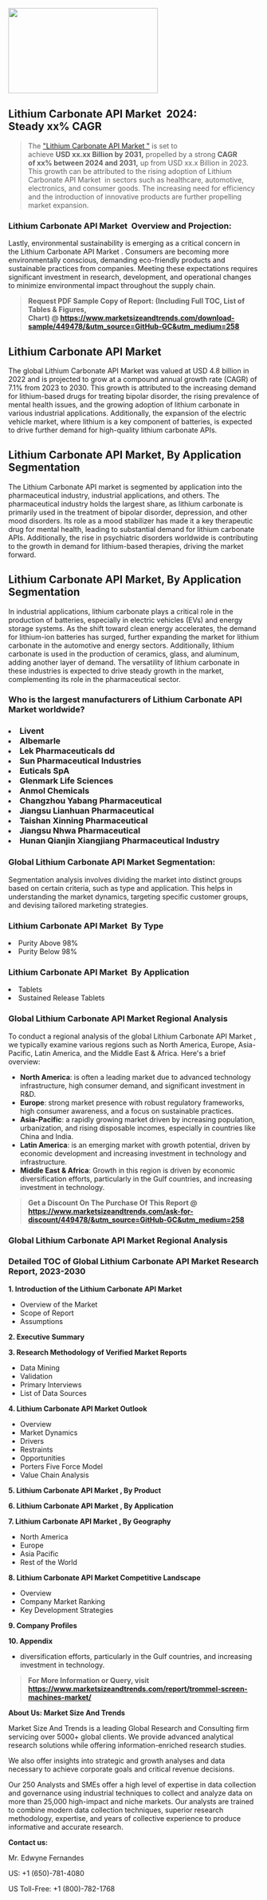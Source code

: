 <p><img class="alignnone size-medium wp-image-20088" src="https://ffe5etoiles.com/wp-content/uploads/2024/12/MST1-300x171.png" alt="" width="300" height="171" /></p><h2 id="ember46" class="ember-view reader-text-block__heading-2">Lithium Carbonate API Market &nbsp;2024: Steady&nbsp;xx% CAGR</h2><blockquote id="ember47" class="ember-view reader-text-block__blockquote">The&nbsp;<a class="app-aware-link " href="https://www.marketsizeandtrends.com/download-sample/449478/&utm_source=GitHub-GC&utm_medium=258" target="_blank" data-test-app-aware-link="">"Lithium Carbonate API Market "</a>&nbsp;is set to achieve&nbsp;<strong>USD&nbsp;xx.xx&nbsp;Billion by 2031,</strong>&nbsp;propelled by a strong&nbsp;<strong>CAGR of&nbsp;xx% between 2024 and 2031,</strong>&nbsp;up from USD xx.x Billion in 2023. This growth can be attributed to the rising adoption of&nbsp;Lithium Carbonate API Market &nbsp;in sectors such as healthcare, automotive, electronics, and consumer goods. The increasing need for efficiency and the introduction of innovative products are further propelling market expansion.</blockquote><h3 id="ember48" class="ember-view reader-text-block__heading-3">Lithium Carbonate API Market &nbsp;Overview and Projection:</h3><p id="ember49" class="ember-view reader-text-block__paragraph">Lastly, environmental sustainability is emerging as a critical concern in the&nbsp;Lithium Carbonate API Market . Consumers are becoming more environmentally conscious, demanding eco-friendly products and sustainable practices from companies. Meeting these expectations requires significant investment in research, development, and operational changes to minimize environmental impact throughout the supply chain.</p><blockquote id="ember50" class="ember-view reader-text-block__blockquote"><strong>Request PDF Sample Copy of Report: (Including Full TOC, List of Tables &amp; Figures, Chart)&nbsp;@&nbsp;<strong><a href="https://www.marketsizeandtrends.com/download-sample/449478/&utm_source=GitHub-GC&utm_medium=258" target="_blank">https://www.marketsizeandtrends.com/download-sample/449478/&utm_source=GitHub-GC&utm_medium=258</a></strong></strong></blockquote><h3 class=""> <h2>Lithium Carbonate API Market</h2><p>The global Lithium Carbonate API Market was valued at USD 4.8 billion in 2022 and is projected to grow at a compound annual growth rate (CAGR) of 7.1% from 2023 to 2030. This growth is attributed to the increasing demand for lithium-based drugs for treating bipolar disorder, the rising prevalence of mental health issues, and the growing adoption of lithium carbonate in various industrial applications. Additionally, the expansion of the electric vehicle market, where lithium is a key component of batteries, is expected to drive further demand for high-quality lithium carbonate APIs.</p><h2>Lithium Carbonate API Market, By Application Segmentation</h2><p>The Lithium Carbonate API market is segmented by application into the pharmaceutical industry, industrial applications, and others. The pharmaceutical industry holds the largest share, as lithium carbonate is primarily used in the treatment of bipolar disorder, depression, and other mood disorders. Its role as a mood stabilizer has made it a key therapeutic drug for mental health, leading to substantial demand for lithium carbonate APIs. Additionally, the rise in psychiatric disorders worldwide is contributing to the growth in demand for lithium-based therapies, driving the market forward.</p><h2>Lithium Carbonate API Market, By Application Segmentation</h2><p>In industrial applications, lithium carbonate plays a critical role in the production of batteries, especially in electric vehicles (EVs) and energy storage systems. As the shift toward clean energy accelerates, the demand for lithium-ion batteries has surged, further expanding the market for lithium carbonate in the automotive and energy sectors. Additionally, lithium carbonate is used in the production of ceramics, glass, and aluminum, adding another layer of demand. The versatility of lithium carbonate in these industries is expected to drive steady growth in the market, complementing its role in the pharmaceutical sector.</p></h3><h3 id="" class="">Who is the largest manufacturers of&nbsp;Lithium Carbonate API Market worldwide?</h3><h3 class=""></Li><Li>Livent</Li><Li> Albemarle</Li><Li> Lek Pharmaceuticals dd</Li><Li> Sun Pharmaceutical Industries</Li><Li> Euticals SpA</Li><Li> Glenmark Life Sciences</Li><Li> Anmol Chemicals</Li><Li> Changzhou Yabang Pharmaceutical</Li><Li> Jiangsu Lianhuan Pharmaceutical</Li><Li> Taishan Xinning Pharmaceutical</Li><Li> Jiangsu Nhwa Pharmaceutical</Li><Li> Hunan Qianjin Xiangjiang Pharmaceutical Industry</h3><h3 id="ember53" class="ember-view reader-text-block__heading-3">Global&nbsp;Lithium Carbonate API Market Segmentation:</h3><p id="ember54" class="ember-view reader-text-block__paragraph">Segmentation analysis involves dividing the market into distinct groups based on certain criteria, such as type and application. This helps in understanding the market dynamics, targeting specific customer groups, and devising tailored marketing strategies.</p><h3 id="" class="">Lithium Carbonate API Market &nbsp;By Type</h3><p></Li><Li>Purity Above 98%</Li><Li> Purity Below 98%</p><h3 id="" class="">Lithium Carbonate API Market &nbsp;By Application</h3><p class=""></Li><Li>Tablets</Li><Li> Sustained Release Tablets</p><h3 id="ember62" class="ember-view reader-text-block__heading-3">Global Lithium Carbonate API Market Regional Analysis</h3><p id="ember63" class="ember-view reader-text-block__paragraph">To conduct a regional analysis of the global Lithium Carbonate API Market , we typically examine various regions such as North America, Europe, Asia-Pacific, Latin America, and the Middle East &amp; Africa. Here's a brief overview:</p><ul><li><strong>North America</strong>: is often a leading market due to advanced technology infrastructure, high consumer demand, and significant investment in R&amp;D.</li><li><strong>Europe</strong>: strong market presence with robust regulatory frameworks, high consumer awareness, and a focus on sustainable practices.</li><li><strong>Asia-Pacific</strong>: a rapidly growing market driven by increasing population, urbanization, and rising disposable incomes, especially in countries like China and India.</li><li><strong>Latin America</strong>: is an emerging market with growth potential, driven by economic development and increasing investment in technology and infrastructure.</li><li><strong>Middle East &amp; Africa</strong>: Growth in this region is driven by economic diversification efforts, particularly in the Gulf countries, and increasing investment in technology.</li></ul><blockquote id="ember61" class="ember-view reader-text-block__blockquote"><strong>Get a Discount On The Purchase Of This Report @ <strong><a href="https://html-cleaner.com/" target="">https://www.marketsizeandtrends.com/ask-for-discount/449478/&utm_source=GitHub-GC&utm_medium=258</a></strong></strong></blockquote><h3 id="ember62" class="ember-view reader-text-block__heading-3">Global Lithium Carbonate API Market Regional Analysis</h3><h3 id="" class="">Detailed TOC of Global Lithium Carbonate API Market Research Report, 2023-2030</h3><p id="" class=""><strong>1. Introduction of the Lithium Carbonate API Market </strong></p><ul><li>Overview of the Market</li><li>Scope of Report</li><li>Assumptions</li></ul><p id="" class=""><strong>2. Executive Summary</strong></p><p id="" class=""><strong>3. Research Methodology of Verified Market Reports</strong></p><ul><li>Data Mining</li><li>Validation</li><li>Primary Interviews</li><li>List of Data Sources</li></ul><p id="" class=""><strong>4. Lithium Carbonate API Market Outlook</strong></p><ul><li>Overview</li><li>Market Dynamics</li><li>Drivers</li><li>Restraints</li><li>Opportunities</li><li>Porters Five Force Model</li><li>Value Chain Analysis</li></ul><p id="" class=""><strong>5. Lithium Carbonate API Market , By Product</strong></p><p id="" class=""><strong>6. Lithium Carbonate API Market , By Application</strong></p><p id="" class=""><strong>7. Lithium Carbonate API Market , By Geography</strong></p><ul><li>North America</li><li>Europe</li><li>Asia Pacific</li><li>Rest of the World</li></ul><p id="" class=""><strong>8. Lithium Carbonate API Market Competitive Landscape</strong></p><ul><li>Overview</li><li>Company Market Ranking</li><li>Key Development Strategies</li></ul><p id="" class=""><strong>9. Company Profiles</strong></p><p id="" class=""><strong>10. Appendix</strong></p><ul><li>diversification efforts, particularly in the Gulf countries, and increasing investment in technology.</li></ul><blockquote id="ember65" class="ember-view reader-text-block__blockquote"><strong>For More Information or Query, visit <strong><strong><a href="https://html-cleaner.com/" target="">https://www.marketsizeandtrends.com/report/trommel-screen-machines-market/</a></strong></strong></strong></blockquote><p id="" class=""><strong>About Us: Market Size And Trends</strong></p><p id="" class="">Market Size And Trends is a leading Global Research and Consulting firm servicing over 5000+ global clients. We provide advanced analytical research solutions while offering information-enriched research studies.</p><p id="" class="">We also offer insights into strategic and growth analyses and data necessary to achieve corporate goals and critical revenue decisions.</p><p id="" class="">Our 250 Analysts and SMEs offer a high level of expertise in data collection and governance using industrial techniques to collect and analyze data on more than 25,000 high-impact and niche markets. Our analysts are trained to combine modern data collection techniques, superior research methodology, expertise, and years of collective experience to produce informative and accurate research.</p><p id="" class=""><strong>Contact us:</strong></p><p id="" class="">Mr. Edwyne Fernandes</p><p id="" class="">US: +1 (650)-781-4080</p><p id="" class="">US Toll-Free: +1 (800)-782-1768</p>
